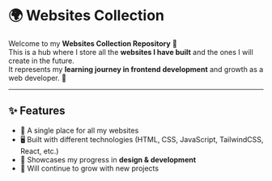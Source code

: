 # 🌍 Websites Collection

Welcome to my **Websites Collection Repository** 🎉  
This is a hub where I store all the **websites I have built** and the ones I will create in the future.  
It represents my **learning journey in frontend development** and growth as a web developer. 🚀  

---

## ✨ Features
- 📂 A single place for all my websites  
- 🖥️ Built with different technologies (HTML, CSS, JavaScript, TailwindCSS, React, etc.)  
- 🎨 Showcases my progress in **design & development**  
- 🌱 Will continue to grow with new projects  


